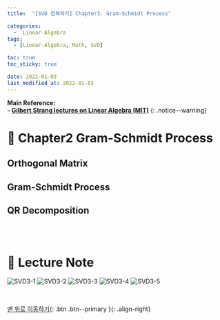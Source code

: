 ```yaml
---
title:  "[SVD 정복하기] Chapter3. Gram-Schmidt Process" 

categories:
  -  Linear-Algebra
tags:
  - [Linear-Algebra, Math, SVD]

toc: true
toc_sticky: true

date: 2022-01-03
last_modified_at: 2022-01-03
---
```


**Main Reference: <br>- [Gilbert Strang lectures on Linear Algebra (MIT)](https://www.youtube.com/watch?v=7UJ4CFRGd-U&list=PLE7DDD91010BC51F8)**
{: .notice--warning}

# 📘 Chapter2 Gram-Schmidt Process

## Orthogonal Matrix
## Gram-Schmidt Process
## QR Decomposition


<br>
<br>



# 📘 Lecture Note

![SVD3-1](https://user-images.githubusercontent.com/96368476/147909275-5f8a7628-3704-4244-9826-43e12319018d.jpg)
![SVD3-2](https://user-images.githubusercontent.com/96368476/147909332-c251ff95-e993-4e6f-b6a6-64119213c17b.jpg)
![SVD3-3](https://user-images.githubusercontent.com/96368476/147909354-2f21bd25-75bb-401a-99c5-ac11bdc8471d.jpg)
![SVD3-4](https://user-images.githubusercontent.com/96368476/147909371-dac95be3-6fd7-44f0-9ae2-07618c21f7a9.jpg)
![SVD3-5](https://user-images.githubusercontent.com/96368476/147909389-8902ebc9-d290-475c-a369-81f9d8a8f260.jpg)


<br>

[맨 위로 이동하기](#){: .btn .btn--primary }{: .align-right}